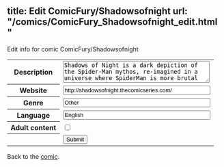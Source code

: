 title: Edit ComicFury/Shadowsofnight
url: "/comics/ComicFury_Shadowsofnight_edit.html"
---
Edit info for comic ComicFury/Shadowsofnight

<form name="comic" action="http://gaepostmail.appspot.com/comic/" method="post">
<table class="comicinfo">
<tr>
<th>Description</th><td><textarea name="description" cols="40" rows="3">Shadows of Night is a dark depiction of the Spider-Man mythos, re-imagined in a universe where SpiderMan is more brutal and darker than ever.</textarea></td>
</tr>
<tr>
<th>Website</th><td><input type="text" name="url" value="http://shadowsofnight.thecomicseries.com/" size="40"/></td>
</tr>
<tr>
<th>Genre</th><td><input type="text" name="genre" value="Other" size="40"/></td>
</tr>
<tr>
<th>Language</th><td><input type="text" name="language" value="English" size="40"/></td>
</tr>
<tr>
<th>Adult content</th><td><input type="checkbox" name="adult" value="adult" /></td>
</tr>
<tr>
<th></th><td>
<input type="hidden" name="comic" value="ComicFury_Shadowsofnight" />
<input type="submit" name="submit" value="Submit" />
</td>
</tr>
</table>
</form>

Back to the [comic](ComicFury_Shadowsofnight.html).
